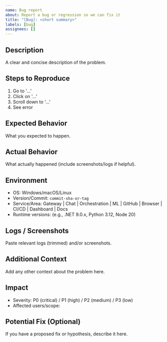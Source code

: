 ```yaml
---
name: Bug report
about: Report a bug or regression so we can fix it
title: "[Bug]: <short summary>"
labels: [bug]
assignees: []
---
```


## Description

A clear and concise description of the problem.

## Steps to Reproduce

1. Go to '...'
2. Click on '...'
3. Scroll down to '...'
4. See error

## Expected Behavior

What you expected to happen.

## Actual Behavior

What actually happened (include screenshots/logs if helpful).

## Environment

- OS: Windows/macOS/Linux
- Version/Commit: `commit-sha-or-tag`
- Service/Area: Gateway | Chat | Orchestration | ML | GitHub | Browser | CI/CD | Dashboard | Docs
- Runtime versions: (e.g., .NET 9.0.x, Python 3.12, Node 20)

## Logs / Screenshots

Paste relevant logs (trimmed) and/or screenshots.

## Additional Context

Add any other context about the problem here.

## Impact

- Severity: P0 (critical) / P1 (high) / P2 (medium) / P3 (low)
- Affected users/scope:

## Potential Fix (Optional)

If you have a proposed fix or hypothesis, describe it here.

